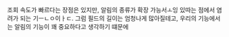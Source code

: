 조회 속도가 빠르다는 장점은 있지만, 알림의 종류가 확장 가능서ㅗ잉 있따는 점에서 염려가 되는 기ㅡㄴㅇ이ㅏㄷ. 그럼 필드의 길이는 엄청나게 많아질테고, 우리의 기능에서는 알림의 기능이 꽤 중요하다고 생각하기 떄문에